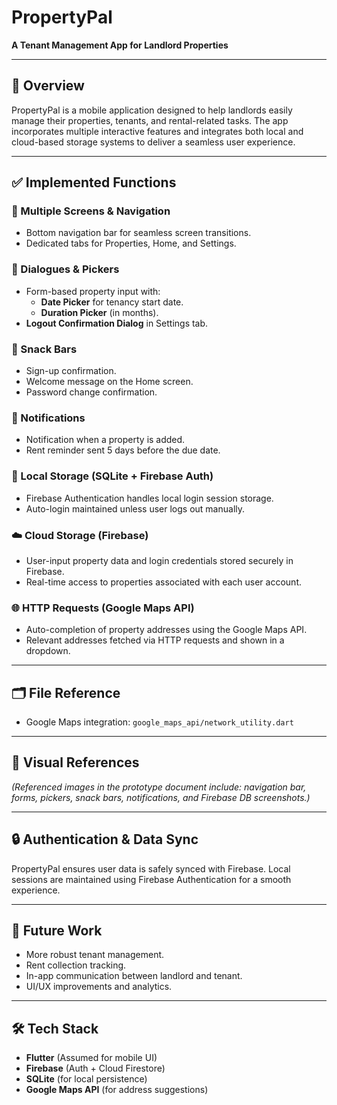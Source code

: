 # PropertyPal

**A Tenant Management App for Landlord Properties**  
<!-- Developed for CSCI 4100U - Mobile Devices -->

---

## 📱 Overview

PropertyPal is a mobile application designed to help landlords easily manage their properties, tenants, and rental-related tasks. The app incorporates multiple interactive features and integrates both local and cloud-based storage systems to deliver a seamless user experience.

---

## ✅ Implemented Functions

### 📂 Multiple Screens & Navigation
- Bottom navigation bar for seamless screen transitions.
- Dedicated tabs for Properties, Home, and Settings.

### 📅 Dialogues & Pickers
- Form-based property input with:
  - **Date Picker** for tenancy start date.
  - **Duration Picker** (in months).
- **Logout Confirmation Dialog** in Settings tab.

### 🍫 Snack Bars
- Sign-up confirmation.
- Welcome message on the Home screen.
- Password change confirmation.

### 🔔 Notifications
- Notification when a property is added.
- Rent reminder sent 5 days before the due date.

### 💾 Local Storage (SQLite + Firebase Auth)
- Firebase Authentication handles local login session storage.
- Auto-login maintained unless user logs out manually.

### ☁️ Cloud Storage (Firebase)
- User-input property data and login credentials stored securely in Firebase.
- Real-time access to properties associated with each user account.

### 🌐 HTTP Requests (Google Maps API)
- Auto-completion of property addresses using the Google Maps API.
- Relevant addresses fetched via HTTP requests and shown in a dropdown.

---

## 🗂️ File Reference
- Google Maps integration: `google_maps_api/network_utility.dart`

---

## 📸 Visual References
*(Referenced images in the prototype document include: navigation bar, forms, pickers, snack bars, notifications, and Firebase DB screenshots.)*

---

## 🔒 Authentication & Data Sync
PropertyPal ensures user data is safely synced with Firebase. Local sessions are maintained using Firebase Authentication for a smooth experience.

---

## 🚀 Future Work
- More robust tenant management.
- Rent collection tracking.
- In-app communication between landlord and tenant.
- UI/UX improvements and analytics.

---

## 🛠️ Tech Stack
- **Flutter** (Assumed for mobile UI)
- **Firebase** (Auth + Cloud Firestore)
- **SQLite** (for local persistence)
- **Google Maps API** (for address suggestions)

